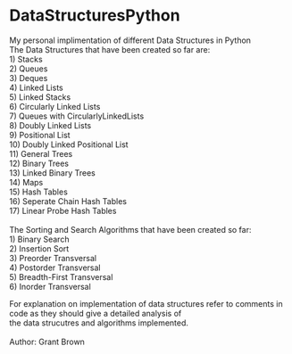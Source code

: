# DataStructuresPython
My personal implimentation of different Data Structures in Python <br />
  The Data Structures that have been created so far are: <br />
    1) Stacks <br />
    2) Queues <br />
    3) Deques <br />
    4) Linked Lists <br />
    5) Linked Stacks <br />
    6) Circularly Linked Lists <br />
    7) Queues with CircularlyLinkedLists <br />
    8) Doubly Linked Lists <br />
    9) Positional List <br />
    10) Doubly Linked Positional List <br />
    11) General Trees <br />
    12) Binary Trees <br />
    13) Linked Binary Trees <br />
    14) Maps <br />
    15) Hash Tables <br />
    16) Seperate Chain Hash Tables <br />
    17) Linear Probe Hash Tables <br />
    <br />
  The Sorting and Search Algorithms that have been created so far: <br />
    1) Binary Search <br />
    2) Insertion Sort <br />
    3) Preorder Transversal <br />
    4) Postorder Transversal <br />
    5) Breadth-First Transversal <br />
    6) Inorder Transversal <br />
   
   
  For explanation on implementation of data structures refer to comments in code as they should give a detailed analysis of <br />
  the data strucutres and algorithms implemented. <br />
   <br />
  Author: Grant Brown 
